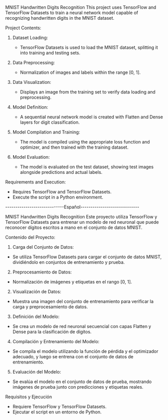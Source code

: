 MNIST Handwritten Digits Recognition
This project uses TensorFlow and TensorFlow Datasets to train a neural network model capable of recognizing handwritten digits in the MNIST dataset.

Project Contents:

1. Dataset Loading:
   - TensorFlow Datasets is used to load the MNIST dataset, splitting it into training and testing sets.

2. Data Preprocessing:
   - Normalization of images and labels within the range [0, 1].

3. Data Visualization:
   - Displays an image from the training set to verify data loading and preprocessing.

4. Model Definition:
   - A sequential neural network model is created with Flatten and Dense layers for digit classification.

5. Model Compilation and Training:
   - The model is compiled using the appropriate loss function and optimizer, and then trained with the training dataset.

6. Model Evaluation:
   - The model is evaluated on the test dataset, showing test images alongside predictions and actual labels.

Requirements and Execution:
- Requires TensorFlow and TensorFlow Datasets.
- Execute the script in a Python environment.




-----------------------------Español-----------------------------



MNIST Handwritten Digits Recognition
Este proyecto utiliza TensorFlow y TensorFlow Datasets para entrenar un modelo de red neuronal que puede reconocer dígitos escritos a mano en el conjunto de datos MNIST.


Contenido del Proyecto:

1. Carga del Conjunto de Datos:
- Se utiliza TensorFlow Datasets para cargar el conjunto de datos MNIST, dividiéndolo en conjuntos de entrenamiento y prueba.
  
2.  Preprocesamiento de Datos:
- Normalización de imágenes y etiquetas en el rango [0, 1].

2. Visualización de Datos:
- Muestra una imagen del conjunto de entrenamiento para verificar la carga y preprocesamiento de datos.

3. Definición del Modelo:
- Se crea un modelo de red neuronal secuencial con capas Flatten y Dense para la clasificación de dígitos.

4. Compilación y Entrenamiento del Modelo:
- Se compila el modelo utilizando la función de pérdida y el optimizador adecuado, y luego se entrena con el conjunto de datos de entrenamiento.

5. Evaluación del Modelo:
- Se evalúa el modelo en el conjunto de datos de prueba, mostrando imágenes de prueba junto con predicciones y etiquetas reales.

Requisitos y Ejecución
- Requiere TensorFlow y TensorFlow Datasets.
- Ejecutar el script en un entorno de Python.
